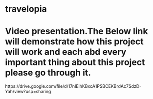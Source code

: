 # travelopia
<h1>Video presentation.The Below link will demonstrate how this project will work and each abd every important thing about this project please go through it.</h1>
https://drive.google.com/file/d/17nIEihKBxoA1PSBCEKBrdAc7SdzD-Yah/view?usp=sharing
